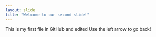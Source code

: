 ```yaml
---
layout: slide
title: "Welcome to our second slide!"
---
```

This is my first file in GitHub and edited
Use the left arrow to go back!

